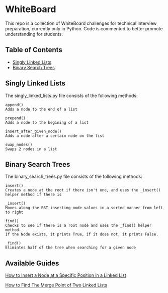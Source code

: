 # WhiteBoard
This repo is a collection of WhiteBoard challenges for technical interview preparation, currently only in Python. Code is commented to better promote understanding for students.


## Table of Contents
* [Singly Linked Lists](#singly-linked-lists)
* [Binary Search Trees](#binary-search-trees)


## Singly Linked Lists
The singly_linked_lists.py file consists of the following methods:

```
append()
Adds a node to the end of a list

prepend()
Adds a node to the begining of a list

insert_after_given_node()
Adds a node after a certain node on the list

swap_nodes()
Swaps 2 nodes in a list

```
## Binary Search Trees
The binary_search_trees.py file consists of the following methods:

```
insert()
Creates a node at the root if there isn't one, and uses the _insert() helper method if there is

_insert()
Moves along the BST inserting node values in a sorted manner from left to right

find()
Checks to see if there is a root node and uses the _find() helper method. 
If the Node exists, it prints True, if it does not, it prints False.

_find()
Elimintes half of the tree when searching for a given node

```

## Available Guides

[How to Insert a Node at a Specific Position in a Linked List](https://levelup.gitconnected.com/how-to-insert-a-node-at-a-specific-position-in-a-linked-list-2abc783a578b)

[How to Find The Merge Point of Two Linked Lists](https://levelup.gitconnected.com/how-to-find-the-merge-point-of-two-linked-lists-ba55a129caa2)



